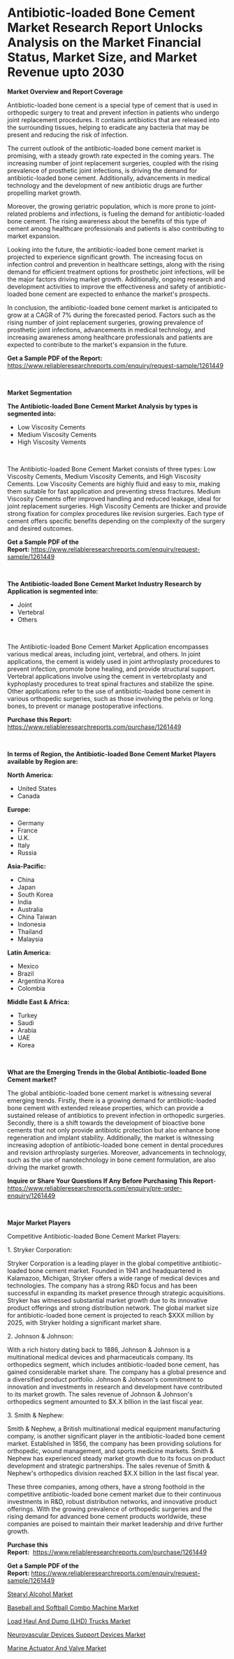 <p><h1>Antibiotic-loaded Bone Cement Market Research Report Unlocks Analysis on the Market Financial Status, Market Size, and Market Revenue upto 2030</h1></p><p><strong>Market Overview and Report Coverage</strong></p>
<p><p>Antibiotic-loaded bone cement is a special type of cement that is used in orthopedic surgery to treat and prevent infection in patients who undergo joint replacement procedures. It contains antibiotics that are released into the surrounding tissues, helping to eradicate any bacteria that may be present and reducing the risk of infection.</p><p>The current outlook of the antibiotic-loaded bone cement market is promising, with a steady growth rate expected in the coming years. The increasing number of joint replacement surgeries, coupled with the rising prevalence of prosthetic joint infections, is driving the demand for antibiotic-loaded bone cement. Additionally, advancements in medical technology and the development of new antibiotic drugs are further propelling market growth.</p><p>Moreover, the growing geriatric population, which is more prone to joint-related problems and infections, is fueling the demand for antibiotic-loaded bone cement. The rising awareness about the benefits of this type of cement among healthcare professionals and patients is also contributing to market expansion.</p><p>Looking into the future, the antibiotic-loaded bone cement market is projected to experience significant growth. The increasing focus on infection control and prevention in healthcare settings, along with the rising demand for efficient treatment options for prosthetic joint infections, will be the major factors driving market growth. Additionally, ongoing research and development activities to improve the effectiveness and safety of antibiotic-loaded bone cement are expected to enhance the market's prospects.</p><p>In conclusion, the antibiotic-loaded bone cement market is anticipated to grow at a CAGR of 7% during the forecasted period. Factors such as the rising number of joint replacement surgeries, growing prevalence of prosthetic joint infections, advancements in medical technology, and increasing awareness among healthcare professionals and patients are expected to contribute to the market's expansion in the future.</p></p>
<p><strong>Get a Sample PDF of the Report:</strong> <a href="https://www.reliableresearchreports.com/enquiry/request-sample/1261449">https://www.reliableresearchreports.com/enquiry/request-sample/1261449</a></p>
<p>&nbsp;</p>
<p><strong>Market Segmentation</strong></p>
<p><strong>The Antibiotic-loaded Bone Cement Market Analysis by types is segmented into:</strong></p>
<p><ul><li>Low Viscosity Cements</li><li>Medium Viscosity Cements</li><li>High Viscosity Vements</li></ul></p>
<p>&nbsp;</p>
<p><p>The Antibiotic-loaded Bone Cement Market consists of three types: Low Viscosity Cements, Medium Viscosity Cements, and High Viscosity Cements. Low Viscosity Cements are highly fluid and easy to mix, making them suitable for fast application and preventing stress fractures. Medium Viscosity Cements offer improved handling and reduced leakage, ideal for joint replacement surgeries. High Viscosity Cements are thicker and provide strong fixation for complex procedures like revision surgeries. Each type of cement offers specific benefits depending on the complexity of the surgery and desired outcomes.</p></p>
<p><strong>Get a Sample PDF of the Report:</strong>&nbsp;<a href="https://www.reliableresearchreports.com/enquiry/request-sample/1261449">https://www.reliableresearchreports.com/enquiry/request-sample/1261449</a></p>
<p>&nbsp;</p>
<p><strong>The Antibiotic-loaded Bone Cement Market Industry Research by Application is segmented into:</strong></p>
<p><ul><li>Joint</li><li>Vertebral</li><li>Others</li></ul></p>
<p>&nbsp;</p>
<p><p>The Antibiotic-loaded Bone Cement Market Application encompasses various medical areas, including joint, vertebral, and others. In joint applications, the cement is widely used in joint arthroplasty procedures to prevent infection, promote bone healing, and provide structural support. Vertebral applications involve using the cement in vertebroplasty and kyphoplasty procedures to treat spinal fractures and stabilize the spine. Other applications refer to the use of antibiotic-loaded bone cement in various orthopedic surgeries, such as those involving the pelvis or long bones, to prevent or manage postoperative infections.</p></p>
<p><strong>Purchase this Report:</strong>&nbsp; <a href="https://www.reliableresearchreports.com/purchase/1261449">https://www.reliableresearchreports.com/purchase/1261449</a></p>
<p>&nbsp;</p>
<p><strong>In terms of Region, the Antibiotic-loaded Bone Cement Market Players available by Region are:</strong></p>
<p>
    <p> <strong> North America: </strong>
        <ul>
            <li>United States</li>
            <li>Canada</li>
        </ul>
        </p> 
    <p> <strong> Europe: </strong>
        <ul>
            <li>Germany</li>
            <li>France</li>
            <li>U.K.</li>
            <li>Italy</li>
            <li>Russia</li>
        </ul>
        </p> 
    <p> <strong> Asia-Pacific: </strong>
        <ul>
            <li>China</li>
            <li>Japan</li>
            <li>South Korea</li>
            <li>India</li>
            <li>Australia</li>
            <li>China Taiwan</li>
            <li>Indonesia</li>
            <li>Thailand</li>
            <li>Malaysia</li>
        </ul>
        </p> 
    <p> <strong> Latin America: </strong>
        <ul>
            <li>Mexico</li>
            <li>Brazil</li>
            <li>Argentina Korea</li>
            <li>Colombia</li>
        </ul>
        </p> 
    <p> <strong> Middle East & Africa: </strong>
        <ul>
            <li>Turkey</li>
            <li>Saudi</li>
            <li>Arabia</li>
            <li>UAE</li>
            <li>Korea</li>
        </ul>
    </p>
    </p>
<p>&nbsp;</p>
<p><strong>What are the Emerging Trends in the Global Antibiotic-loaded Bone Cement market?</strong></p>
<p><p>The global antibiotic-loaded bone cement market is witnessing several emerging trends. Firstly, there is a growing demand for antibiotic-loaded bone cement with extended release properties, which can provide a sustained release of antibiotics to prevent infection in orthopedic surgeries. Secondly, there is a shift towards the development of bioactive bone cements that not only provide antibiotic protection but also enhance bone regeneration and implant stability. Additionally, the market is witnessing increasing adoption of antibiotic-loaded bone cement in dental procedures and revision arthroplasty surgeries. Moreover, advancements in technology, such as the use of nanotechnology in bone cement formulation, are also driving the market growth.</p></p>
<p><strong>Inquire or Share Your Questions If Any Before Purchasing This Report</strong>- <a href="https://www.reliableresearchreports.com/enquiry/pre-order-enquiry/1261449">https://www.reliableresearchreports.com/enquiry/pre-order-enquiry/1261449</a></p>
<p>&nbsp;</p>
<p><strong>Major Market Players</strong></p>
<p><p>Competitive Antibiotic-loaded Bone Cement Market Players:</p><p>1. Stryker Corporation:</p><p>Stryker Corporation is a leading player in the global competitive antibiotic-loaded bone cement market. Founded in 1941 and headquartered in Kalamazoo, Michigan, Stryker offers a wide range of medical devices and technologies. The company has a strong R&D focus and has been successful in expanding its market presence through strategic acquisitions. Stryker has witnessed substantial market growth due to its innovative product offerings and strong distribution network. The global market size for antibiotic-loaded bone cement is projected to reach $XXX million by 2025, with Stryker holding a significant market share.</p><p>2. Johnson & Johnson:</p><p>With a rich history dating back to 1886, Johnson & Johnson is a multinational medical devices and pharmaceuticals company. Its orthopedics segment, which includes antibiotic-loaded bone cement, has gained considerable market share. The company has a global presence and a diversified product portfolio. Johnson & Johnson's commitment to innovation and investments in research and development have contributed to its market growth. The sales revenue of Johnson & Johnson's orthopedics segment amounted to $X.X billion in the last fiscal year.</p><p>3. Smith & Nephew:</p><p>Smith & Nephew, a British multinational medical equipment manufacturing company, is another significant player in the antibiotic-loaded bone cement market. Established in 1856, the company has been providing solutions for orthopedic, wound management, and sports medicine markets. Smith & Nephew has experienced steady market growth due to its focus on product development and strategic partnerships. The sales revenue of Smith & Nephew's orthopedics division reached $X.X billion in the last fiscal year.</p><p>These three companies, among others, have a strong foothold in the competitive antibiotic-loaded bone cement market due to their continuous investments in R&D, robust distribution networks, and innovative product offerings. With the growing prevalence of orthopedic surgeries and the rising demand for advanced bone cement products worldwide, these companies are poised to maintain their market leadership and drive further growth.</p></p>
<p><strong>Purchase this Report:</strong>&nbsp;&nbsp;<a href="https://www.reliableresearchreports.com/purchase/1261449">https://www.reliableresearchreports.com/purchase/1261449</a></p>
<p></p>
<p><strong>Get a Sample PDF of the Report:</strong>&nbsp;<a href="https://www.reliableresearchreports.com/enquiry/request-sample/1261449">https://www.reliableresearchreports.com/enquiry/request-sample/1261449</a></p>
<p><p><a href="https://medium.com/@shivangi.reportprime/stearyl-alcohol-market-size-growth-forecast-2023-2030-5a6ca07aeb84">Stearyl Alcohol Market</a></p><p><a href="https://github.com/deliacustodio40/Market-Research-Report-List-1/blob/main/baseball-and-softball-combo-machine-market.md">Baseball and Softball Combo Machine Market</a></p><p><a href="https://www.linkedin.com/pulse/load-haul-dump-lhd-trucks-market-size-2023-2030-global/">Load Haul And Dump (LHD) Trucks Market</a></p><p><a href="https://github.com/maliyahmorrow6654/Market-Research-Report-List-1/blob/main/neurovascular-devices-support-devices-market.md">Neurovascular Devices Support Devices Market</a></p><p><a href="https://www.linkedin.com/pulse/decoding-marine-actuator-valve-market-deep-dive-latest/">Marine Actuator And Valve Market</a></p></p>